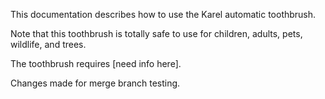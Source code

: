 This documentation describes how to use the Karel automatic toothbrush.

Note that this toothbrush is totally safe to use for children, adults, pets, wildlife, and trees.

The toothbrush requires [need info here].

Changes made for merge branch testing.